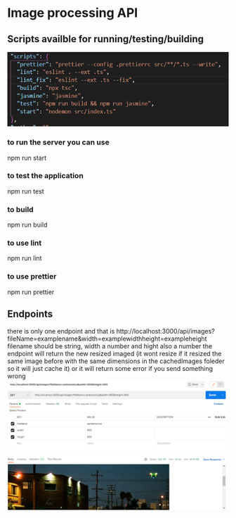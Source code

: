 # Image processing API

## Scripts availble for running/testing/building

![run scripts](https://github.com/shehabgad/ImageProcessingAPI/blob/master/screenshots/allscripts.PNG)


### to run the server you can use
npm run start

### to test the application 
npm run test

### to build 
npm run build

### to use lint
npm run lint

### to use prettier
npm run prettier


## Endpoints
there is only one endpoint and that is  http://localhost:3000/api/images?fileName=examplename&width=examplewidthheight=exampleheight
filename should be string, width a number and hight also a number
the endpoint will return the new resized imaged (it wont resize if it resized the same image before with the same dimensions in the cachedImages foleder so it will just cache it) or it will return some error if you send something wrong
![endpoint example](https://github.com/shehabgad/ImageProcessingAPI/blob/master/screenshots/endpointExample.PNG)
